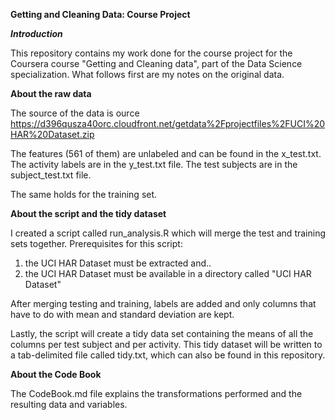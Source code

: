**Getting and Cleaning Data: Course Project**

***Introduction***

This repository contains my work done for the course project for the Coursera course "Getting and Cleaning data", part of the Data Science specialization. What follows first are my notes on the original data.

**About the raw data**

The source of the data is ource https://d396qusza40orc.cloudfront.net/getdata%2Fprojectfiles%2FUCI%20HAR%20Dataset.zip

The features (561 of them) are unlabeled and can be found in the x_test.txt. The activity labels are in the y_test.txt file. The test subjects are in the subject_test.txt file.

The same holds for the training set.

**About the script and the tidy dataset**

I created a script called run_analysis.R which will merge the test and training sets together. Prerequisites for this script:

 1. the UCI HAR Dataset must be extracted and..
 2. the UCI HAR Dataset must be available in a directory called "UCI HAR Dataset"


After merging testing and training, labels are added and only columns that have to do with mean and standard deviation are kept.

Lastly, the script will create a tidy data set containing the means of all the columns per test subject and per activity. This tidy dataset will be written to a tab-delimited file called tidy.txt, which can also be found in this repository.

**About the Code Book**

The CodeBook.md file explains the transformations performed and the resulting data and variables.
